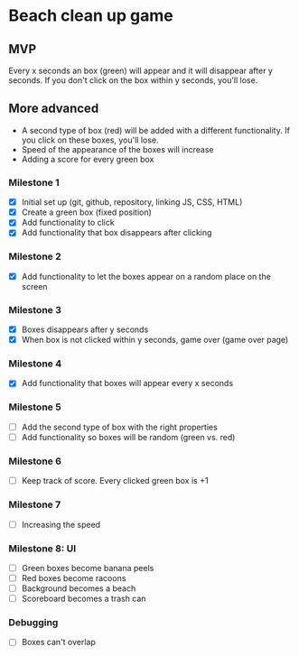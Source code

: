 # Beach clean up game 

## MVP
Every x seconds an box (green) will appear and it will disappear after y seconds. If you don't click on the box within y seconds, you'll lose. 

## More advanced
- A second type of box (red) will be added with a different functionality. If you click on these boxes, you'll lose.
- Speed of the appearance of the boxes will increase
- Adding a score for every green box

### Milestone 1
- [x] Initial set up (git, github, repository, linking JS, CSS, HTML)
- [x] Create a green box (fixed position)
- [x] Add functionality to click
- [x] Add functionality that box disappears after clicking

### Milestone 2
- [x] Add functionality to let the boxes appear on a random place on the screen

### Milestone 3
- [x] Boxes disappears after y seconds
- [x] When box is not clicked within y seconds, game over (game over page)

### Milestone 4
- [x] Add functionality that boxes will appear every x seconds

### Milestone 5 
- [ ] Add the second type of box with the right properties
- [ ] Add functionality so boxes will be random (green vs. red)

### Milestone 6
- [ ] Keep track of score. Every clicked green box is +1

### Milestone 7
- [ ] Increasing the speed 

### Milestone 8: UI
- [ ] Green boxes become banana peels
- [ ] Red boxes become racoons
- [ ] Background becomes a beach
- [ ] Scoreboard becomes a trash can

### Debugging
- [ ] Boxes can't overlap